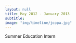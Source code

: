 ```yaml
---
layout: null
title: May 2012 - January 2013
subtitle:
image: "img/timeline/joppa.jpg"
---
```

Summer Education Intern
